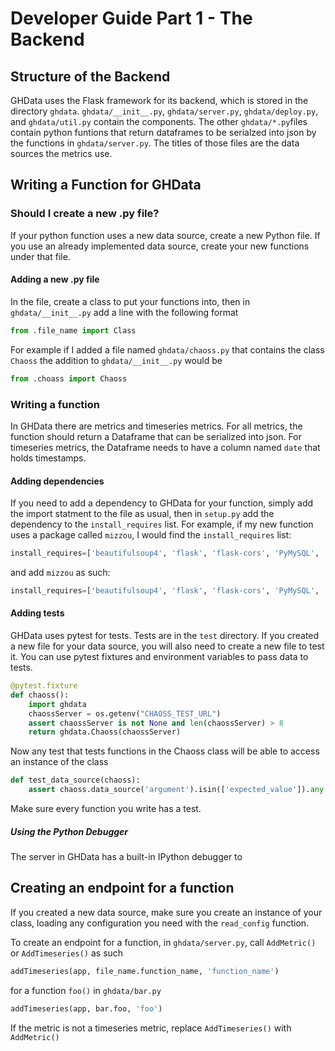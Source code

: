 # Developer Guide Part 1 - The Backend

## Structure of the Backend

GHData uses the Flask framework for its backend, which is stored in the directory `ghdata`. `ghdata/__init__.py`, `ghdata/server.py`, `ghdata/deploy.py`, and `ghdata/util.py` contain the components. The other `ghdata/*.py`files contain python funtions that return dataframes to be serialzed into json by the functions in `ghdata/server.py`. The titles of those files are the data sources the metrics use.

## Writing a Function for GHData

### Should I create a new .py file?

If your python function uses a new data source, create a new Python file. If you use an already implemented data source, create your new functions under that file.

#### Adding a new .py file

In the file, create a class to put your functions into, then in `ghdata/__init__.py` add a line with the following format

```python
from .file_name import Class
```
For example if I added a file named `ghdata/chaoss.py` that contains the class `Chaoss` the addition to `ghdata/__init__.py` would be

```python
from .choass import Chaoss
```

### Writing a function

In GHData there are metrics and timeseries metrics. For all metrics, the function should return a Dataframe that can be serialized into json. For timeseries metrics, the Dataframe needs to have a column named `date` that holds timestamps.

#### Adding dependencies

If you need to add a dependency to GHData for your function, simply add the import statment to the file as usual, then in `setup.py` add the dependency to the `install_requires` list. For example, if my new function uses a package called `mizzou`, I would find the `install_requires` list:

```python
install_requires=['beautifulsoup4', 'flask', 'flask-cors', 'PyMySQL', 'requests', 'python-dateutil', 'sqlalchemy', 'pandas', 'pytest', 'PyGithub', 'pyevent', 'gunicorn'],
```

and add `mizzou` as such:

```python
install_requires=['beautifulsoup4', 'flask', 'flask-cors', 'PyMySQL', 'requests', 'python-dateutil', 'sqlalchemy', 'pandas', 'pytest', 'PyGithub', 'pyevent', 'gunicorn', 'mizzou'],
```

#### Adding tests

GHData uses pytest for tests. Tests are in the `test` directory. If you created a new file for your data source, you will also need to create a new file to test it. You can use pytest fixtures and environment variables to pass data to tests.

```python
@pytest.fixture
def chaoss():
    import ghdata
    chaossServer = os.getenv("CHAOSS_TEST_URL")
    assert chaossServer is not None and len(chaossServer) > 8
    return ghdata.Chaoss(chaossServer)
```

Now any test that tests functions in the Chaoss class will be able to access an instance of the class

```python
def test_data_source(chaoss):
    assert chaoss.data_source('argument').isin(['expected_value']).any
```

Make sure every function you write has a test.

##### Using the Python Debugger

The server in GHData has a built-in IPython debugger to 

## Creating an endpoint for a function

If you created a new data source, make sure you create an instance of your class, loading any configuration you need with the `read_config` function.

To create an endpoint for a function, in `ghdata/server.py`, call  `AddMetric()` or `AddTimeseries()`  as such

```python
addTimeseries(app, file_name.function_name, 'function_name')
```
for a function `foo()` in `ghdata/bar.py`

```python
addTimeseries(app, bar.foo, 'foo')
```
If the metric is not a timeseries metric, replace `AddTimeseries()` with `AddMetric()`

